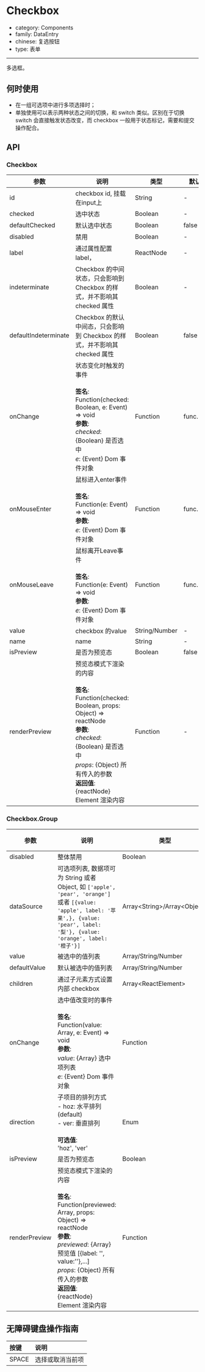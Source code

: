 # Checkbox

-   category: Components
-   family: DataEntry
-   chinese: 复选按钮
-   type: 表单

---

多选框。

## 何时使用

-   在一组可选项中进行多项选择时；
-   单独使用可以表示两种状态之间的切换，和 switch 类似。区别在于切换 switch 会直接触发状态改变，而 checkbox 一般用于状态标记，需要和提交操作配合。

## API

### Checkbox

| 参数                   | 说明                                                                                                                                                                                                    | 类型            | 默认值       |
| -------------------- | ----------------------------------------------------------------------------------------------------------------------------------------------------------------------------------------------------- | ------------- | --------- |
| id                   | checkbox id, 挂载在input上                                                                                                                                                                                | String        | -         |
| checked              | 选中状态                                                                                                                                                                                                  | Boolean       | -         |
| defaultChecked       | 默认选中状态                                                                                                                                                                                                | Boolean       | false     |
| disabled             | 禁用                                                                                                                                                                                                    | Boolean       | -         |
| label                | 通过属性配置label，                                                                                                                                                                                          | ReactNode     | -         |
| indeterminate        | Checkbox 的中间状态，只会影响到 Checkbox 的样式，并不影响其 checked 属性                                                                                                                                                    | Boolean       | -         |
| defaultIndeterminate | Checkbox 的默认中间态，只会影响到 Checkbox 的样式，并不影响其 checked 属性                                                                                                                                                   | Boolean       | false     |
| onChange             | 状态变化时触发的事件<br><br>**签名**:<br>Function(checked: Boolean, e: Event) => void<br>**参数**:<br>_checked_: {Boolean} 是否选中<br>_e_: {Event} Dom 事件对象                                                            | Function      | func.noop |
| onMouseEnter         | 鼠标进入enter事件<br><br>**签名**:<br>Function(e: Event) => void<br>**参数**:<br>_e_: {Event} Dom 事件对象                                                                                                          | Function      | func.noop |
| onMouseLeave         | 鼠标离开Leave事件<br><br>**签名**:<br>Function(e: Event) => void<br>**参数**:<br>_e_: {Event} Dom 事件对象                                                                                                          | Function      | func.noop |
| value                | checkbox 的value                                                                                                                                                                                       | String/Number | -         |
| name                 | name                                                                                                                                                                                                  | String        | -         |
| isPreview            | 是否为预览态                                                                                                                                                                                                | Boolean       | false     |
| renderPreview        | 预览态模式下渲染的内容<br><br>**签名**:<br>Function(checked: Boolean, props: Object) => reactNode<br>**参数**:<br>_checked_: {Boolean} 是否选中<br>_props_: {Object} 所有传入的参数<br>**返回值**:<br>{reactNode} Element 渲染内容<br> | Function      | -         |

### Checkbox.Group

| 参数            | 说明                                                                                                                                                                                                                               | 类型                                | 默认值      |
| ------------- | -------------------------------------------------------------------------------------------------------------------------------------------------------------------------------------------------------------------------------- | --------------------------------- | -------- |
| disabled      | 整体禁用                                                                                                                                                                                                                             | Boolean                           | -        |
| dataSource    | 可选项列表, 数据项可为 String 或者 Object, 如 `['apple', 'pear', 'orange']` 或者 `[{value: 'apple', label: '苹果',}, {value: 'pear', label: '梨'}, {value: 'orange', label: '橙子'}]`                                                                | Array&lt;String>/Array&lt;Object> | \[]      |
| value         | 被选中的值列表                                                                                                                                                                                                                          | Array/String/Number               | -        |
| defaultValue  | 默认被选中的值列表                                                                                                                                                                                                                        | Array/String/Number               | -        |
| children      | 通过子元素方式设置内部 checkbox                                                                                                                                                                                                             | Array&lt;ReactElement>            | -        |
| onChange      | 选中值改变时的事件<br><br>**签名**:<br>Function(value: Array, e: Event) => void<br>**参数**:<br>_value_: {Array} 选中项列表<br>_e_: {Event} Dom 事件对象                                                                                               | Function                          | () => {} |
| direction     | 子项目的排列方式<br>- hoz: 水平排列 (default)<br>- ver: 垂直排列<br><br>**可选值**:<br>'hoz', 'ver'                                                                                                                                                 | Enum                              | 'hoz'    |
| isPreview     | 是否为预览态                                                                                                                                                                                                                           | Boolean                           | false    |
| renderPreview | 预览态模式下渲染的内容<br><br>**签名**:<br>Function(previewed: Array, props: Object) => reactNode<br>**参数**:<br>_previewed_: {Array} 预览值 [{label: '', value:''},...]<br>_props_: {Object} 所有传入的参数<br>**返回值**:<br>{reactNode} Element 渲染内容<br> | Function                          | -        |

## 无障碍键盘操作指南

| 按键    | 说明       |
| :---- | :------- |
| SPACE | 选择或取消当前项 |
